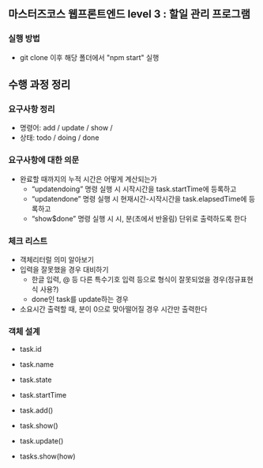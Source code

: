 ## 마스터즈코스 웹프론트엔드 level 3 : 할일 관리 프로그램

### 실행 방법
* git clone 이후 해당 폴더에서 "npm start" 실행


## 수행 과정 정리

### 요구사항 정리
* 명령어: add / update / show /  
* 상태: todo / doing / done

### 요구사항에 대한 의문
* 완료할 때까지의 누적 시간은 어떻게 계산되는가
    * “update$n$doing” 명령 실행 시 시작시간을 task.startTime에 등록하고
    * “update$n$done” 명령 실행 시 현재시간-시작시간을 task.elapsedTime에 등록하고
    * “show$done” 명령 실행 시 시, 분(초에서 반올림) 단위로 출력하도록 한다

### 체크 리스트
* 객체리터럴 의미 알아보기
* 입력을 잘못했을 경우 대비하기
    * 한글 입력, @ 등 다른 특수기호 입력 등으로 형식이 잘못되었을 경우(정규표현식 사용?)
    * done인 task를 update하는 경우
* 소요시간 출력할 때, 분이 0으로 맞아떨어질 경우 시간만 출력한다

### 객체 설계
* task.id
* task.name
* task.state
* task.startTime
* task.add()
* task.show()
* task.update()

* tasks.show(how)


